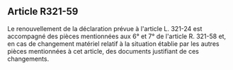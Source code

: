 Article R321-59
----
Le renouvellement de la déclaration prévue à l'article L. 321-24 est accompagné
des pièces mentionnées aux 6° et 7° de l'article R. 321-58 et, en cas de
changement matériel relatif à la situation établie par les autres pièces
mentionnées à cet article, des documents justifiant de ces changements.
